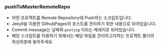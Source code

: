 ### pushToMasterRemoteRepo

- 어떤 프로젝트를 Remote Repository에 Push하는 스크립트입니다.
- Jekyll을 이용한 GithubPages의 포스트를 관리하기 위한 내용으로 되어있습니다.
- Commit message는 날짜와 `posting` 이라는 메세지로 되어있습니다.
- 해당 스크립트를 이용하기 위해서는 해당 파일을 관리하고자하는 프로젝트 폴더의 최상위층에 놓아주세요.

